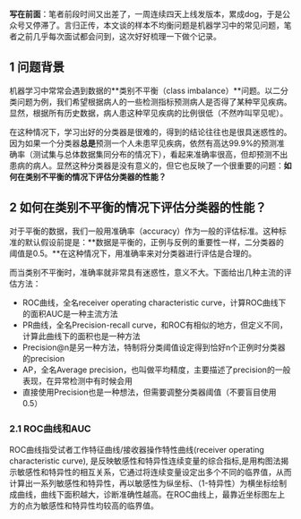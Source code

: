 **写在前面**：笔者前段时间又出差了，一周连续四天上线发版本，累成dog，于是公众号又停滞了。言归正传，本文谈的样本不均衡问题是机器学习中的常见问题，笔者之前几乎每次面试都会问到，这次好好梳理一下做个记录。

## 1 问题背景

机器学习中常常会遇到数据的**类别不平衡（class imbalance）**问题。以二分类问题为例，我们希望根据病人的一些检测指标预测病人是否得了某种罕见疾病。显然，根据所有历史数据，病人患这种罕见疾病的比例很低（不然咋叫罕见呢）。

在这种情况下，学习出好的分类器是很难的，得到的结论往往也是很具迷惑性的。因为如果一个分类器**总是**预测一个人未患罕见疾病，依然有高达99.9%的预测准确率（测试集与总体数据集同分布的情况下），看起来准确率很高，但却预测不出患病的病人。显然这种分类器是没有意义的，但它也反映了一个很重要的问题：**如何在类别不平衡的情况下评估分类器的性能？**

## 2 如何在类别不平衡的情况下评估分类器的性能？

对于平衡的数据，我们一般用准确率（accuracy）作为一般的评估标准。这种标准的默认假设前提是：**数据是平衡的，正例与反例的重要性一样，二分类器的阈值是0.5。**在这种情况下，用准确率来对分类器进行评估是合理的。

而当类别不平衡时，准确率就非常具有迷惑性，意义不大。下面给出几种主流的评估方法：

- ROC曲线，全名receiver operating characteristic curve，计算ROC曲线下的面积AUC是一种主流方法
- PR曲线，全名Precision-recall curve，和ROC有相似的地方，但定义不同，计算此曲线下的面积也是一种方法
- Precision@n是另一种方法，特制将分类阈值设定得到恰好n个正例时分类器的precision
- AP，全名Average precision，也叫做平均精度，主要描述了precision的一般表现，在异常检测中有时候会用
- 直接使用Precision也是一种想法，但需要调整分类器阈值（不要盲目使用0.5）

### 2.1 ROC曲线和AUC

ROC曲线指受试者工作特征曲线/接收器操作特性曲线(receiver operating characteristic curve), 是反映敏感性和特异性连续变量的综合指标,是用构图法揭示敏感性和特异性的相互关系，它通过将连续变量设定出多个不同的临界值，从而计算出一系列敏感性和特异性，再以敏感性为纵坐标、（1-特异性）为横坐标绘制成曲线，曲线下面积越大，诊断准确性越高。在ROC曲线上，最靠近坐标图左上方的点为敏感性和特异性均较高的临界值。